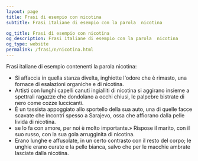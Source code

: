 ```yaml
---
layout: page
title: Frasi di esempio con nicotina 
subtitle: Frasi italiane di esempio con la parola  nicotina

og_title: Frasi di esempio con nicotina 
og_description: Frasi italiane di esempio con la parola  nicotina
og_type: website
permalink: /frasi/n/nicotina.html
---
```


Frasi italiane di esempio contenenti la parola nicotina:


- Si affaccia in quella stanza divelta, inghiotte l'odore che è rimasto, una fornace di esalazioni organiche e di nicotina.
- Artisti con lunghi capelli canuti ingialliti di nicotina si aggirano insieme a spettrali ragazze che dondolano a occhi chiusi, le palpebre bistrate di nero come cozze luccicanti.
- È un tassista appoggiato allo sportello della sua auto, una di quelle facce scavate che incontri spesso a Sarajevo, ossa che affiorano dalla pelle livida di nicotina.
- se lo fa con amore, per noi è molto importante.» Rispose il marito, con il suo russo, con la sua gola arrugginita di nicotina.
- Erano lunghe e affusolate, in un certo contrasto con il resto del corpo; le unghie erano curate e la pelle bianca, salvo che per le macchie ambrate lasciate dalla nicotina.
